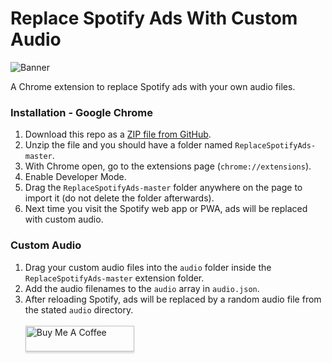# Replace Spotify Ads With Custom Audio

![Banner](https://cdn.discordapp.com/attachments/575028784395452464/737717873073455204/unknown.png)

A Chrome extension to replace Spotify ads with your own audio files.

### Installation - Google Chrome

1. Download this repo as a [ZIP file from GitHub](https://github.com/thesanjeetc/ReplaceSpotifyAds/archive/master.zip).
1. Unzip the file and you should have a folder named `ReplaceSpotifyAds-master`.
1. With Chrome open, go to the extensions page (`chrome://extensions`).
1. Enable Developer Mode.
1. Drag the `ReplaceSpotifyAds-master` folder anywhere on the page to import it (do not delete the folder afterwards).
1. Next time you visit the Spotify web app or PWA, ads will be replaced with custom audio.

### Custom Audio

1. Drag your custom audio files into the `audio` folder inside the `ReplaceSpotifyAds-master` extension folder.
1. Add the audio filenames to the `audio` array in `audio.json`.
1. After reloading Spotify, ads will be replaced by a random audio file from the stated `audio` directory.
\
\
<a href="https://www.buymeacoffee.com/thesanjeetc" target="_blank"><img src="https://www.buymeacoffee.com/assets/img/custom_images/orange_img.png" alt="Buy Me A Coffee" style="height: 41px !important;width: 174px !important;box-shadow: 0px 3px 2px 0px rgba(190, 190, 190, 0.5) !important;-webkit-box-shadow: 0px 3px 2px 0px rgba(190, 190, 190, 0.5) !important;" ></a>
